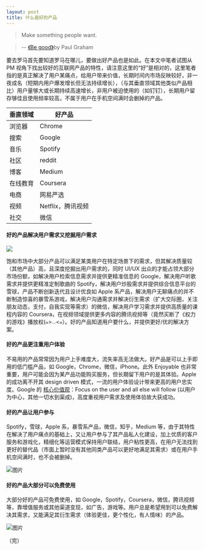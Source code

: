 ```yaml
---
layout: post
title: 什么是好的产品
---
```


> Make something people want. 

> -- [《Be good》](http://paulgraham.com/good.html)by Paul Graham

要去罗马首先要知道罗马在哪儿，要做出好产品也是如此。在本文中笔者试图从 PM 视角下找出较好的互联网产品的特性，请注意这里的“好”是相对的，这里笔者指的是真正解决了用户某痛点，给用户带来价值，长期时间内市场反映较好，非一夜成名（短期内用户爆发增长但无法持续增长），（与其垂直领域其他类似产品相比）用户量够大或长期持续高速增长，非用户被迫使用的（如钉钉），长期用户留存够佳且使用频率较高，不属于用户在手机空间满时会删掉的产品。

垂直领域 | 好产品 |
---| ---|
浏览器 | Chrome |
搜索 | Google |
音乐| Spotify |
社区 | reddit |
博客 | Medium|
在线教育 | Coursera |
电商 | 网易严选 |
视频 | Netflix，腾讯视频 |
社交 | 微信 |


#### 好的产品解决用户需求又挖掘用户需求

![](https://upload.wikimedia.org/wikipedia/commons/thumb/3/33/MaslowsHierarchyOfNeeds.svg/900px-MaslowsHierarchyOfNeeds.svg.png)

饱和市场中大部分产品可以满足某类用户在特定场景下的需求，但其解决质量较（其他产品）高，且深度挖掘出用户需求的，同时 UI/UX 出众的才能占领大部分市场份额，如解决用户检索信息需求并提供更精准信息的 Google，解决用户听歌需求并提供更精准定制歌曲的 Spotify，解决用户炒股需求并提供综合信息平台的雪球，产品不断创新迭代且设计优良如 Apple 系产品，解决用户无聊痛点的并不断制造惊喜的暴雪系游戏，解决用户沟通需求并解决衍生需求（扩大交际圈，关注朋友动态，支付，自我实现等需求）的微信，解决用户学习需求并提供高质量的课程内容的 Coursera，在视频领域提供更多内容的腾讯视频等（竟然买断了《权力的游戏》播放权(๑>◡<๑）。好的产品知道用户要什么，并提供更好/优的解决方案。

#### 好的产品更注重用户体验

不易用的产品常常因为用户上手难度大，流失率高无法做大。好产品是可以上手即用的低门槛产品，如 Google，Chrome，微信，iPhone。此外 Enjoyable 也非常重要，用户可能会因为某产品功能购买服务，但长期留下用户的是其体验。Apple 的成功离不开其 design driven 模式，一流的用户体验设计带来更高的用户忠实度。Google 的 [核心价值观](https://www.google.com/intl/en/about/philosophy.html)：Focus on the user and all else will follow (以用户为中心，其他一切水到渠成)，高度重视用户需求及使用体验故大获成功。

#### 好的产品让用户参与

Spotify，雪球，Apple 系，暴雪系产品，微信，知乎，Medium 等，由于其特性在解决了用户痛点的基础上，又让用户参与了其产品私人化建设，加上优质的客户服务和游戏化，精细化等运营模式保持用户联结，用户粘性更高，在用户无法找到更好的替代品（市面上暂时没有其他同类产品可以更好地满足其需求）或在用户手机空间满时，也不会被删掉。

![图片](https://dn-coding-net-production-pp.qbox.me/a98d8958-1543-4e75-86e6-dffe2e9bb57b.png)

#### 好的产品大部分可以免费使用

大部分好的产品可免费使用，如 Google，Spotify，Coursera，微信，腾讯视频等，靠增值服务或其他渠道变现，如广告，游戏等。用户总是希望用到可以免费解决其需求，又能满足其衍生需求（体验更佳，更个性化，有人情味）的产品。

![图片](https://dn-coding-net-production-pp.qbox.me/a1ec05f7-6b81-488d-bdaa-56dc2cf4661e.png)

（完）
